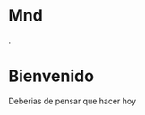 # Mnd
.
<!DOCTYPE html>
<html>
<head>
	<title>Pagina especial</title>
</head>
<body>
    <h1>Bienvenido</h1>
    <p>Deberias de pensar que hacer hoy</p>
</body>
</html>

